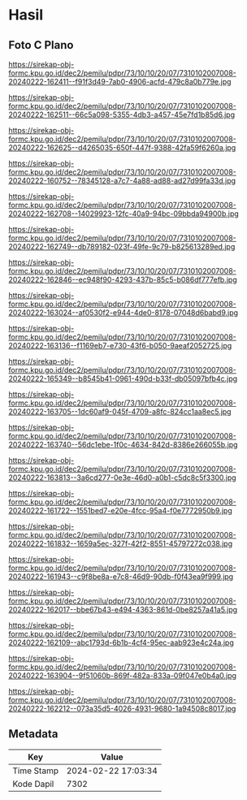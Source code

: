 # Hasil

## Foto C Plano

https://sirekap-obj-formc.kpu.go.id/dec2/pemilu/pdpr/73/10/10/20/07/7310102007008-20240222-162411--f91f3d49-7ab0-4906-acfd-479c8a0b779e.jpg

https://sirekap-obj-formc.kpu.go.id/dec2/pemilu/pdpr/73/10/10/20/07/7310102007008-20240222-162511--66c5a098-5355-4db3-a457-45e7fd1b85d6.jpg

https://sirekap-obj-formc.kpu.go.id/dec2/pemilu/pdpr/73/10/10/20/07/7310102007008-20240222-162625--d4265035-650f-447f-9388-42fa59f6260a.jpg

https://sirekap-obj-formc.kpu.go.id/dec2/pemilu/pdpr/73/10/10/20/07/7310102007008-20240222-160752--78345128-a7c7-4a88-ad88-ad27d99fa33d.jpg

https://sirekap-obj-formc.kpu.go.id/dec2/pemilu/pdpr/73/10/10/20/07/7310102007008-20240222-162708--14029923-12fc-40a9-94bc-09bbda94900b.jpg

https://sirekap-obj-formc.kpu.go.id/dec2/pemilu/pdpr/73/10/10/20/07/7310102007008-20240222-162749--db789182-023f-49fe-9c79-b825613289ed.jpg

https://sirekap-obj-formc.kpu.go.id/dec2/pemilu/pdpr/73/10/10/20/07/7310102007008-20240222-162846--ec948f90-4293-437b-85c5-b086df777efb.jpg

https://sirekap-obj-formc.kpu.go.id/dec2/pemilu/pdpr/73/10/10/20/07/7310102007008-20240222-163024--af0530f2-e944-4de0-8178-07048d6babd9.jpg

https://sirekap-obj-formc.kpu.go.id/dec2/pemilu/pdpr/73/10/10/20/07/7310102007008-20240222-163136--f1169eb7-e730-43f6-b050-9aeaf2052725.jpg

https://sirekap-obj-formc.kpu.go.id/dec2/pemilu/pdpr/73/10/10/20/07/7310102007008-20240222-165349--b8545b41-0961-490d-b33f-db05097bfb4c.jpg

https://sirekap-obj-formc.kpu.go.id/dec2/pemilu/pdpr/73/10/10/20/07/7310102007008-20240222-163705--1dc60af9-045f-4709-a8fc-824cc1aa8ec5.jpg

https://sirekap-obj-formc.kpu.go.id/dec2/pemilu/pdpr/73/10/10/20/07/7310102007008-20240222-163740--56dc1ebe-1f0c-4634-842d-8386e266055b.jpg

https://sirekap-obj-formc.kpu.go.id/dec2/pemilu/pdpr/73/10/10/20/07/7310102007008-20240222-163813--3a6cd277-0e3e-46d0-a0b1-c5dc8c5f3300.jpg

https://sirekap-obj-formc.kpu.go.id/dec2/pemilu/pdpr/73/10/10/20/07/7310102007008-20240222-161722--1551bed7-e20e-4fcc-95a4-f0e7772950b9.jpg

https://sirekap-obj-formc.kpu.go.id/dec2/pemilu/pdpr/73/10/10/20/07/7310102007008-20240222-161832--1659a5ec-327f-42f2-8551-45797272c038.jpg

https://sirekap-obj-formc.kpu.go.id/dec2/pemilu/pdpr/73/10/10/20/07/7310102007008-20240222-161943--c9f8be8a-e7c8-46d9-90db-f0f43ea9f999.jpg

https://sirekap-obj-formc.kpu.go.id/dec2/pemilu/pdpr/73/10/10/20/07/7310102007008-20240222-162017--bbe67b43-e494-4363-861d-0be8257a41a5.jpg

https://sirekap-obj-formc.kpu.go.id/dec2/pemilu/pdpr/73/10/10/20/07/7310102007008-20240222-162109--abc1793d-6b1b-4cf4-95ec-aab923e4c24a.jpg

https://sirekap-obj-formc.kpu.go.id/dec2/pemilu/pdpr/73/10/10/20/07/7310102007008-20240222-163904--9f51060b-869f-482a-833a-09f047e0b4a0.jpg

https://sirekap-obj-formc.kpu.go.id/dec2/pemilu/pdpr/73/10/10/20/07/7310102007008-20240222-162212--073a35d5-4026-4931-9680-1a94508c8017.jpg


## Metadata

| Key        | Value               |
| ---------- | ------------------- |
| Time Stamp | 2024-02-22 17:03:34 |
| Kode Dapil | 7302                |



